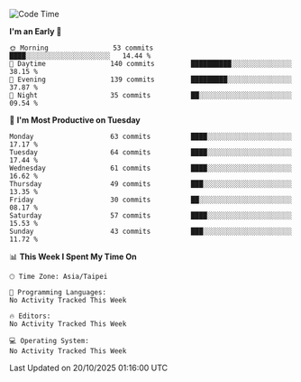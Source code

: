 <!--START_SECTION:waka-->
![Code Time](http://img.shields.io/badge/Code%20Time-2%2C312%20hrs%2018%20mins-blue)

**I'm an Early 🐤** 

```text
🌞 Morning                53 commits          ████░░░░░░░░░░░░░░░░░░░░░   14.44 % 
🌆 Daytime                140 commits         ██████████░░░░░░░░░░░░░░░   38.15 % 
🌃 Evening                139 commits         █████████░░░░░░░░░░░░░░░░   37.87 % 
🌙 Night                  35 commits          ██░░░░░░░░░░░░░░░░░░░░░░░   09.54 % 
```
📅 **I'm Most Productive on Tuesday** 

```text
Monday                   63 commits          ████░░░░░░░░░░░░░░░░░░░░░   17.17 % 
Tuesday                  64 commits          ████░░░░░░░░░░░░░░░░░░░░░   17.44 % 
Wednesday                61 commits          ████░░░░░░░░░░░░░░░░░░░░░   16.62 % 
Thursday                 49 commits          ███░░░░░░░░░░░░░░░░░░░░░░   13.35 % 
Friday                   30 commits          ██░░░░░░░░░░░░░░░░░░░░░░░   08.17 % 
Saturday                 57 commits          ████░░░░░░░░░░░░░░░░░░░░░   15.53 % 
Sunday                   43 commits          ███░░░░░░░░░░░░░░░░░░░░░░   11.72 % 
```


📊 **This Week I Spent My Time On** 

```text
🕑︎ Time Zone: Asia/Taipei

💬 Programming Languages: 
No Activity Tracked This Week

🔥 Editors: 
No Activity Tracked This Week

💻 Operating System: 
No Activity Tracked This Week
```


 Last Updated on 20/10/2025 01:16:00 UTC
<!--END_SECTION:waka-->
